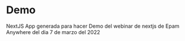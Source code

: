 # Demo

NextJS App generada para hacer Demo del webinar de nextjs de Epam Anywhere del dia 7 de marzo del 2022
